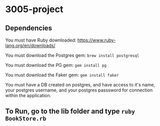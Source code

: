 # 3005-project

## Dependencies

You must have Ruby downloaded: https://www.ruby-lang.org/en/downloads/

You must download the Postgres gem: `brew install postgresql`

You must download the PG gem: `gem install pg`

You must download the Faker gem: `gem install faker`

You must have a DB created on postgres, and have access to it's name, your postgres username, and your postgres passsword for connection within the application.

## To Run, go to the lib folder and type `ruby BookStore.rb`